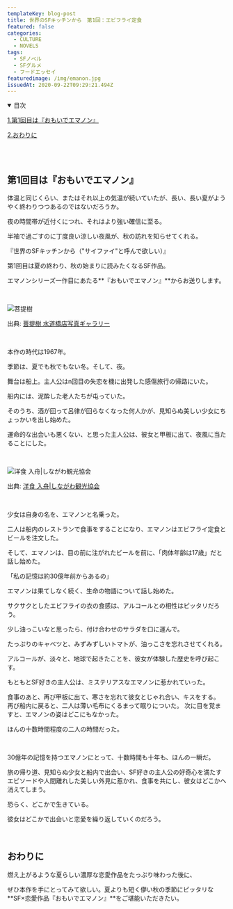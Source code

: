 ```yaml
---
templateKey: blog-post
title: 世界のSFキッチンから　第1回：エビフライ定食
featured: false
categories:
  - CULTURE
  - NOVELS
tags:
  - SFノベル
  - SFグルメ
  - フードエッセイ
featuredimage: /img/emanon.jpg
issuedAt: 2020-09-22T09:29:21.494Z
---
```

<details open><summary>目次</summary>

[1.第1回目は『おもいでエマノン』](#emanon)

[2.おわりに](#end)

</details>

</br></br>

<div id="emanon">

## 第1回目は『おもいでエマノン』

体温と同じくらい、またはそれ以上の気温が続いていたが、長い、長い夏がようやく終わりつつあるのではないだろうか。

夜の時間帯が近付くにつれ、それはより強い確信に至る。

半袖で過ごすのに丁度良い涼しい夜風が、秋の訪れを知らせてくれる。

『世界のSFキッチンから（"サイファイ"と呼んで欲しい）』

第1回目は夏の終わり、秋の始まりに読みたくなるSF作品。

エマノンシリーズ一作目にあたる**『おもいでエマノン』**からお送りします。

<br>

![菩提樹](/img/10-tennenebifly.jpg "菩提樹")

出典: [菩提樹 水道橋店写真ギャラリー](http://katsukichi.co.jp/bodaijyu/gallery/)

<br>

本作の時代は1967年。

季節は、夏でも秋でもない冬。そして、夜。

舞台は船上。主人公はn回目の失恋を機に出発した感傷旅行の帰路にいた。

船内には、泥酔した老人たちが屯っていた。

そのうち、酒が回って呂律が回らなくなった何人かが、見知らぬ美しい少女にちょっかいを出し始めた。

運命的な出会いも悪くない、と思った主人公は、彼女と甲板に出て、夜風に当たることにした。

<br>

![洋食 入舟|しながわ観光協会](/img/irifune-1.jpg "洋食 入舟|しながわ観光協会")

出典: [洋食 入舟|しながわ観光協会](https://shinagawa-kanko.or.jp/spot/irifune/)

<br>

少女は自身の名を、エマノンと名乗った。

二人は船内のレストランで食事をすることになり、エマノンはエビフライ定食とビールを注文した。

そして、エマノンは、目の前に注がれたビールを前に、「肉体年齢は17歳」だと話し始めた。


「私の記憶は約30億年前からあるの」

エマノンは果てしなく続く、生命の物語について話し始めた。

サクサクとしたエビフライの衣の食感は、アルコールとの相性はピッタリだろう。

少し油っこいなと思ったら、付け合わせのサラダを口に運んで。

たっぷりのキャベツと、みずみずしいトマトが、油っこさを忘れさせてくれる。

アルコールが、淡々と、地球で起きたことを、彼女が体験した歴史を呼び起こす。


もともとSF好きの主人公は、ミステリアスなエマノンに惹かれていった。

食事のあと、再び甲板に出て、寒さを忘れて彼女とじゃれ合い、キスをする。
再び船内に戻ると、二人は薄い毛布にくるまって眠りについた。
次に目を覚ますと、エマノンの姿はどこにもなかった。

ほんの十数時間程度の二人の時間だった。

<br>

30億年の記憶を持つエマノンにとって、十数時間も十年も、ほんの一瞬だ。

旅の帰り道、見知らぬ少女と船内で出会い、SF好きの主人公の好奇心を満たすエピソードや人間離れした美しい外見に惹かれ、食事を共にし、彼女はどこかへ消えてしまう。

恐らく、どこかで生きている。

彼女はどこかで出会いと恋愛を繰り返していくのだろう。

<br>

<div id="whats-cultured-meat">

## おわりに

燃え上がるような夏らしい濃厚な恋愛作品をたっぷり味わった後に、

ぜひ本作を手にとってみて欲しい。夏よりも短く儚い秋の季節にピッタリな
**SF×恋愛作品『おもいでエマノン』**をご堪能いただきたい。
